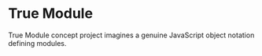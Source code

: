 # True Module #

True Module concept project imagines a genuine JavaScript object notation defining modules.
